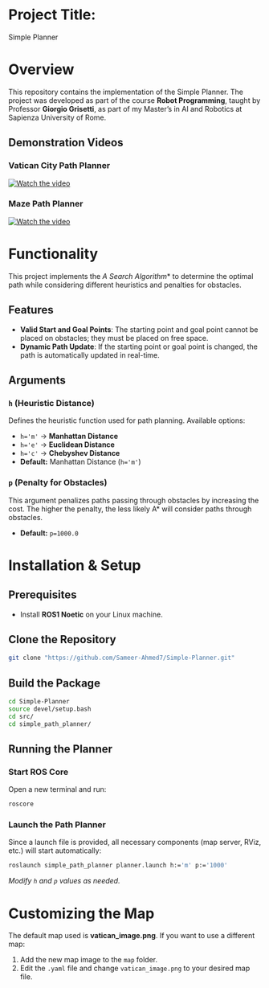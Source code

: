 # Project Title:
Simple Planner

# Overview
This repository contains the implementation of the Simple Planner. The project was developed as part of the course **Robot Programming**, taught by Professor **Giorgio Grisetti**, as part of my Master’s in AI and Robotics at Sapienza University of Rome. 

## Demonstration Videos
### Vatican City Path Planner
[![Watch the video](https://img.youtube.com/vi/a_FXH-olXFI/maxresdefault.jpg)](https://youtu.be/a_FXH-olXFI)

### Maze Path Planner
[![Watch the video](https://img.youtube.com/vi/HI9JwL4_bSU/maxresdefault.jpg)](https://youtu.be/HI9JwL4_bSU)

# Functionality
This project implements the **A* Search Algorithm** to determine the optimal path while considering different heuristics and penalties for obstacles.

## Features
- **Valid Start and Goal Points**: The starting point and goal point cannot be placed on obstacles; they must be placed on free space.
- **Dynamic Path Update**: If the starting point or goal point is changed, the path is automatically updated in real-time.

## Arguments
### `h` (Heuristic Distance)
Defines the heuristic function used for path planning. Available options:
- `h='m'` → **Manhattan Distance**
- `h='e'` → **Euclidean Distance**
- `h='c'` → **Chebyshev Distance**
- **Default:** Manhattan Distance (`h='m'`)

### `p` (Penalty for Obstacles)
This argument penalizes paths passing through obstacles by increasing the cost. The higher the penalty, the less likely A* will consider paths through obstacles.
- **Default:** `p=1000.0`

# Installation & Setup
## Prerequisites
- Install **ROS1 Noetic** on your Linux machine.

## Clone the Repository
```bash
git clone "https://github.com/Sameer-Ahmed7/Simple-Planner.git"
```

## Build the Package
```bash
cd Simple-Planner
source devel/setup.bash
cd src/
cd simple_path_planner/
```
## Running the Planner
### Start ROS Core
Open a new terminal and run:
```bash
roscore
```

### Launch the Path Planner
Since a launch file is provided, all necessary components (map server, RViz, etc.) will start automatically:
```bash
roslaunch simple_path_planner planner.launch h:='m' p:='1000'
```
*Modify `h` and `p` values as needed.*

# Customizing the Map
The default map used is **vatican_image.png**. If you want to use a different map:
1. Add the new map image to the `map` folder.
2. Edit the `.yaml` file and change `vatican_image.png` to your desired map file.









